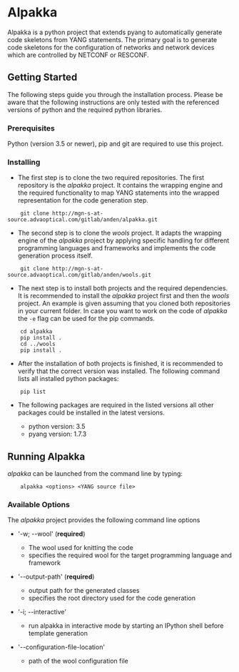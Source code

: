 # Alpakka

Alpakka is a python project that extends pyang to automatically generate code skeletons from YANG statements. The primary goal is to generate code skeletons for the configuration of networks and network devices which are controlled by NETCONF or RESCONF.

## Getting Started

The following steps guide you through the installation process. Please be aware that the following instructions are only tested with the referenced versions of python and the required python libraries.

### Prerequisites

Python (version 3.5 or newer), pip and git are required to use this project.

### Installing

* The first step is to clone the two required repositories. The first repository is the *alpakka* project. It contains the wrapping engine and the required functionality to map YANG statements into the wrapped representation for the code generation step.

```
	git clone http://mgn-s-at-source.advaoptical.com/gitlab/anden/alpakka.git
```

* The second step is to clone the *wools* project. It adapts the wrapping engine of the *alpakka* project by applying specific handling for different programming languages and frameworks and implements the code generation process itself.

```
	git clone http://mgn-s-at-source.advaoptical.com/gitlab/anden/wools.git
```

* The next step is to install both projects and the required dependencies. It is recommended to install the *alpakka* project first and then the *wools* project. An example is given assuming that you cloned both repositories in your current folder. In case you want to work on the code of *alpakka* the `-e` flag can be used for the pip commands.

```
	cd alpakka
	pip install .
	cd ../wools
	pip install .
```

* After the installation of both projects is finished, it is recommended to verify that the correct version was installed. The following command lists all installed python packages:

```
	pip list
```

* The following packages are required in the listed versions all other packages could be installed in the latest versions.

	* python version: 3.5
	* pyang version: 1.7.3

## Running Alpakka

*alpakka* can be launched from the command line by typing:
```
	alpakka <options> <YANG source file>
```
### Available Options

The *alpakka* project provides the following command line options

* '-w; --wool' (**required**)
	- The wool used for knitting the code
	- specifies the required wool for the target programming language and framework

* '--output-path' (**required**)
	- output path for the generated classes
	- specifies the root directory used for the code generation

* '-i; --interactive'
	- run alpakka in interactive mode by starting an IPython shell before template generation

* '--configuration-file-location'
	- path of the wool configuration file